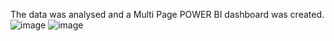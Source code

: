 The data was analysed and a Multi Page POWER BI dashboard was created.
![image](https://github.com/siddheshmane06/Dashboards/assets/77160284/e12c9090-f76f-434a-bd58-579bfd63d958)
![image](https://github.com/siddheshmane06/Dashboards/assets/77160284/e9622387-4fbb-4baf-aad2-fe7684b117cc)
